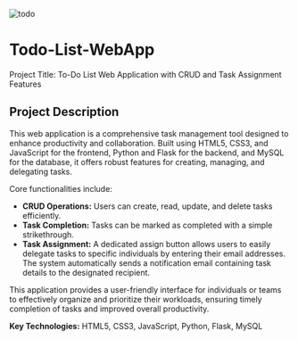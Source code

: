 ![todo](https://github.com/user-attachments/assets/80592c10-f481-445a-a98d-7aa934cc0729)









# Todo-List-WebApp

Project Title: To-Do List Web Application with CRUD and Task Assignment Features

## Project Description

This web application is a comprehensive task management tool designed to enhance productivity and collaboration. Built using HTML5, CSS3, and JavaScript for the frontend, Python and Flask for the backend, and MySQL for the database, it offers robust features for creating, managing, and delegating tasks.

Core functionalities include:

* **CRUD Operations:** Users can create, read, update, and delete tasks efficiently.
* **Task Completion:** Tasks can be marked as completed with a simple strikethrough.
* **Task Assignment:** A dedicated assign button allows users to easily delegate tasks to specific individuals by entering their email addresses. The system automatically sends a notification email containing task details to the designated recipient.

This application provides a user-friendly interface for individuals or teams to effectively organize and prioritize their workloads, ensuring timely completion of tasks and improved overall productivity.
 
**Key Technologies:** HTML5, CSS3, JavaScript, Python, Flask, MySQL
